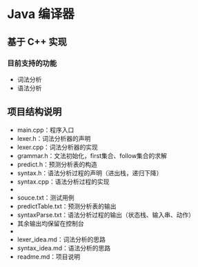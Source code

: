 # Java 编译器
## 基于 C++ 实现
### 目前支持的功能
- 词法分析
- 语法分析

## 项目结构说明
- main.cpp：程序入口
- lexer.h：词法分析器的声明
- lexer.cpp：词法分析器的实现
- grammar.h：文法初始化，first集合、follow集合的求解
- predict.h：预测分析表的构造
- syntax.h：语法分析过程的声明（进出栈，递归下降）
- syntax.cpp：语法分析过程的实现
- 
- souce.txt：测试用例
- predictTable.txt：预测分析表的输出
- syntaxParse.txt：语法分析过程的输出（状态栈、输入串、动作）
- 其余输出均保留在控制台
-
- lexer_idea.md：词法分析的思路
- syntax_idea.md：语法分析的思路
- readme.md：项目说明
